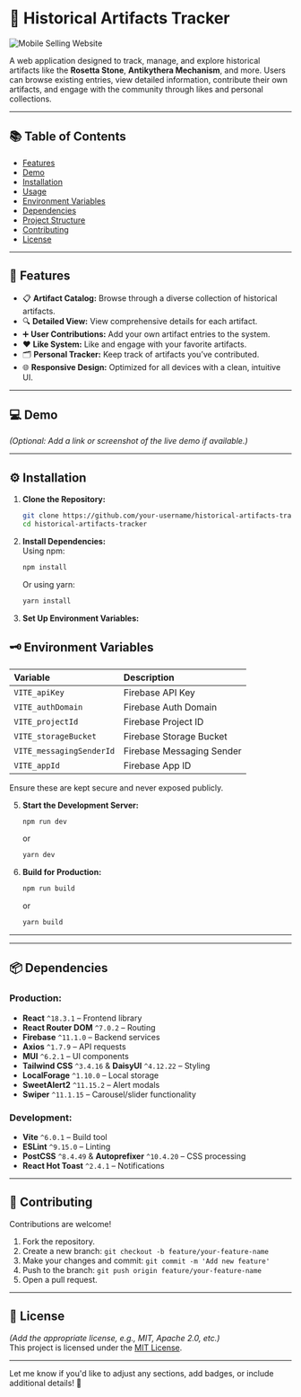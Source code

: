 

# 📜 Historical Artifacts Tracker  

<img src="https://i.ibb.co.com/Q7fghXh3/Screenshot-2025-02-05-184029.png" alt="Mobile Selling Website" />

A web application designed to track, manage, and explore historical artifacts like the **Rosetta Stone**, **Antikythera Mechanism**, and more. Users can browse existing entries, view detailed information, contribute their own artifacts, and engage with the community through likes and personal collections.  

---

## 📚 Table of Contents  
- [Features](#features)  
- [Demo](#demo)  
- [Installation](#installation)  
- [Usage](#usage)  
- [Environment Variables](#environment-variables)  
- [Dependencies](#dependencies)  
- [Project Structure](#project-structure)  
- [Contributing](#contributing)  
- [License](#license)  

---

## 🚀 Features  
- 📋 **Artifact Catalog:** Browse through a diverse collection of historical artifacts.  
- 🔍 **Detailed View:** View comprehensive details for each artifact.  
- ➕ **User Contributions:** Add your own artifact entries to the system.  
- ❤️ **Like System:** Like and engage with your favorite artifacts.  
- 🗂️ **Personal Tracker:** Keep track of artifacts you’ve contributed.  
- 🌐 **Responsive Design:** Optimized for all devices with a clean, intuitive UI.  

---

## 💻 Demo  
*(Optional: Add a link or screenshot of the live demo if available.)*  

---

## ⚙️ Installation  

1. **Clone the Repository:**  
   ```bash
   git clone https://github.com/your-username/historical-artifacts-tracker.git
   cd historical-artifacts-tracker
   ```  

2. **Install Dependencies:**  
   Using npm:  
   ```bash
   npm install
   ```  
   Or using yarn:  
   ```bash
   yarn install
   ```  

3. **Set Up Environment Variables:**

  ## 🗝️ Environment Variables  

| Variable                 | Description                |
|:-------------------------|:---------------------------|
| `VITE_apiKey`            | Firebase API Key           |
| `VITE_authDomain`        | Firebase Auth Domain       |
| `VITE_projectId`         | Firebase Project ID        |
| `VITE_storageBucket`     | Firebase Storage Bucket    |
| `VITE_messagingSenderId` | Firebase Messaging Sender  |
| `VITE_appId`             | Firebase App ID            |  

Ensure these are kept secure and never exposed publicly.  



5. **Start the Development Server:**  
   ```bash
   npm run dev
   ```  
   or  
   ```bash
   yarn dev
   ```  

6. **Build for Production:**  
   ```bash
   npm run build
   ```  
   or  
   ```bash
   yarn build
   ```  

---


---

## 📦 Dependencies  

### **Production:**  
- **React** `^18.3.1` – Frontend library  
- **React Router DOM** `^7.0.2` – Routing  
- **Firebase** `^11.1.0` – Backend services  
- **Axios** `^1.7.9` – API requests  
- **MUI** `^6.2.1` – UI components  
- **Tailwind CSS** `^3.4.16` & **DaisyUI** `^4.12.22` – Styling  
- **LocalForage** `^1.10.0` – Local storage  
- **SweetAlert2** `^11.15.2` – Alert modals  
- **Swiper** `^11.1.15` – Carousel/slider functionality  

### **Development:**  
- **Vite** `^6.0.1` – Build tool  
- **ESLint** `^9.15.0` – Linting  
- **PostCSS** `^8.4.49` & **Autoprefixer** `^10.4.20` – CSS processing  
- **React Hot Toast** `^2.4.1` – Notifications  

---



## 🤝 Contributing  
Contributions are welcome!  
1. Fork the repository.  
2. Create a new branch: `git checkout -b feature/your-feature-name`  
3. Make your changes and commit: `git commit -m 'Add new feature'`  
4. Push to the branch: `git push origin feature/your-feature-name`  
5. Open a pull request.  

---

## 📜 License  
*(Add the appropriate license, e.g., MIT, Apache 2.0, etc.)*  
This project is licensed under the [MIT License](LICENSE).  

---

Let me know if you'd like to adjust any sections, add badges, or include additional details! 🚀

